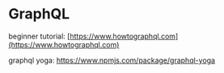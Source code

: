 # GraphQL

beginner tutorial: [https://www.howtographql.com](https://www.howtographql.com)

graphql yoga: https://www.npmjs.com/package/graphql-yoga



